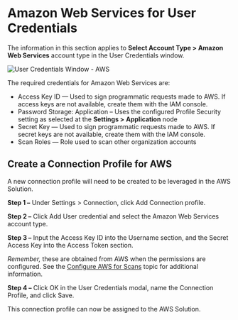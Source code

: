 # Amazon Web Services for User Credentials

The information in this section applies to **Select Account Type > Amazon Web Services** account
type in the User Credentials window.

![User Credentials Window - AWS](/img/product_docs/accessanalyzer/admin/settings/connection/profile/connectionaws.webp)

The required credentials for Amazon Web Services are:

- Access Key ID — Used to sign programmatic requests made to AWS. If access keys are not available,
  create them with the IAM console.
- Password Storage: Application – Uses the configured Profile Security setting as selected at the
  **Settings >** **Application** node
- Secret Key — Used to sign programmatic requests made to AWS. If secret keys are not available,
  create them with the IAM console.
- Scan Roles — Role used to scan other organization accounts

## Create a Connection Profile for AWS

A new connection profile will need to be created to be leveraged in the AWS Solution.

**Step 1 –** Under Settings > Connection, click Add Connection profile.

**Step 2 –** Click Add User credential and select the Amazon Web Services account type.

**Step 3 –** Input the Access Key ID into the Username section, and the Secret Access Key into the
Access Token section.

_Remember,_ these are obtained from AWS when the permissions are configured. See the
[Configure AWS for Scans](/docs/accessanalyzer/12.0/getting-started/system-requirements/target/config/aws.md) topic for additional
information.

**Step 4 –** Click OK in the User Credentials modal, name the Connection Profile, and click Save.

This connection profile can now be assigned to the AWS Solution.
